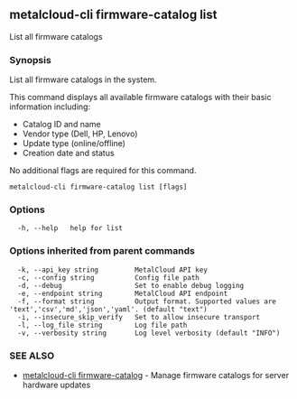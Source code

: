## metalcloud-cli firmware-catalog list

List all firmware catalogs

### Synopsis

List all firmware catalogs in the system.

This command displays all available firmware catalogs with their basic information including:
- Catalog ID and name
- Vendor type (Dell, HP, Lenovo)
- Update type (online/offline)
- Creation date and status

No additional flags are required for this command.

```
metalcloud-cli firmware-catalog list [flags]
```

### Options

```
  -h, --help   help for list
```

### Options inherited from parent commands

```
  -k, --api_key string         MetalCloud API key
  -c, --config string          Config file path
  -d, --debug                  Set to enable debug logging
  -e, --endpoint string        MetalCloud API endpoint
  -f, --format string          Output format. Supported values are 'text','csv','md','json','yaml'. (default "text")
  -i, --insecure_skip_verify   Set to allow insecure transport
  -l, --log_file string        Log file path
  -v, --verbosity string       Log level verbosity (default "INFO")
```

### SEE ALSO

* [metalcloud-cli firmware-catalog](metalcloud-cli_firmware-catalog.md)	 - Manage firmware catalogs for server hardware updates

